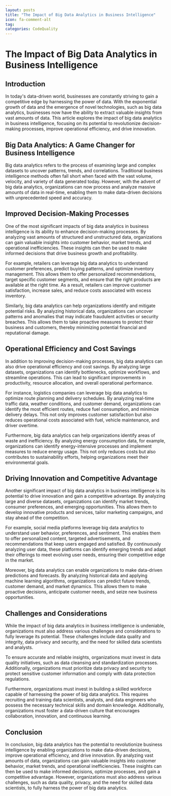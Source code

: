```yaml
---
layout: posts
title: "The Impact of Big Data Analytics in Business Intelligence"
icon: fa-comment-alt
tag:      
categories: CodeQuality
---
```



# The Impact of Big Data Analytics in Business Intelligence

## Introduction

In today's data-driven world, businesses are constantly striving to gain a competitive edge by harnessing the power of data. With the exponential growth of data and the emergence of novel technologies, such as big data analytics, businesses now have the ability to extract valuable insights from vast amounts of data. This article explores the impact of big data analytics in business intelligence, focusing on its potential to revolutionize decision-making processes, improve operational efficiency, and drive innovation.

## Big Data Analytics: A Game Changer for Business Intelligence

Big data analytics refers to the process of examining large and complex datasets to uncover patterns, trends, and correlations. Traditional business intelligence methods often fall short when faced with the vast volume, velocity, and variety of data generated today. However, with the advent of big data analytics, organizations can now process and analyze massive amounts of data in real-time, enabling them to make data-driven decisions with unprecedented speed and accuracy.

## Improved Decision-Making Processes

One of the most significant impacts of big data analytics in business intelligence is its ability to enhance decision-making processes. By analyzing vast amounts of structured and unstructured data, organizations can gain valuable insights into customer behavior, market trends, and operational inefficiencies. These insights can then be used to make informed decisions that drive business growth and profitability.

For example, retailers can leverage big data analytics to understand customer preferences, predict buying patterns, and optimize inventory management. This allows them to offer personalized recommendations, target specific customer segments, and ensure that the right products are available at the right time. As a result, retailers can improve customer satisfaction, increase sales, and reduce costs associated with excess inventory.

Similarly, big data analytics can help organizations identify and mitigate potential risks. By analyzing historical data, organizations can uncover patterns and anomalies that may indicate fraudulent activities or security breaches. This allows them to take proactive measures to protect their business and customers, thereby minimizing potential financial and reputational damage.

## Operational Efficiency and Cost Savings

In addition to improving decision-making processes, big data analytics can also drive operational efficiency and cost savings. By analyzing large datasets, organizations can identify bottlenecks, optimize workflows, and streamline operations. This can lead to significant improvements in productivity, resource allocation, and overall operational performance.

For instance, logistics companies can leverage big data analytics to optimize route planning and delivery schedules. By analyzing real-time traffic data, weather conditions, and customer demand, organizations can identify the most efficient routes, reduce fuel consumption, and minimize delivery delays. This not only improves customer satisfaction but also reduces operational costs associated with fuel, vehicle maintenance, and driver overtime.

Furthermore, big data analytics can help organizations identify areas of waste and inefficiency. By analyzing energy consumption data, for example, organizations can identify energy-intensive processes and implement measures to reduce energy usage. This not only reduces costs but also contributes to sustainability efforts, helping organizations meet their environmental goals.

## Driving Innovation and Competitive Advantage

Another significant impact of big data analytics in business intelligence is its potential to drive innovation and gain a competitive advantage. By analyzing large and diverse datasets, organizations can identify market trends, consumer preferences, and emerging opportunities. This allows them to develop innovative products and services, tailor marketing campaigns, and stay ahead of the competition.

For example, social media platforms leverage big data analytics to understand user behavior, preferences, and sentiment. This enables them to offer personalized content, targeted advertisements, and recommendations that keep users engaged and satisfied. By continuously analyzing user data, these platforms can identify emerging trends and adapt their offerings to meet evolving user needs, ensuring their competitive edge in the market.

Moreover, big data analytics can enable organizations to make data-driven predictions and forecasts. By analyzing historical data and applying machine learning algorithms, organizations can predict future trends, customer demand, and market dynamics. This allows them to make proactive decisions, anticipate customer needs, and seize new business opportunities.

## Challenges and Considerations

While the impact of big data analytics in business intelligence is undeniable, organizations must also address various challenges and considerations to fully leverage its potential. These challenges include data quality and integrity, data privacy and security, and the need for skilled data scientists and analysts.

To ensure accurate and reliable insights, organizations must invest in data quality initiatives, such as data cleansing and standardization processes. Additionally, organizations must prioritize data privacy and security to protect sensitive customer information and comply with data protection regulations.

Furthermore, organizations must invest in building a skilled workforce capable of harnessing the power of big data analytics. This requires recruiting and training data scientists, analysts, and data engineers who possess the necessary technical skills and domain knowledge. Additionally, organizations must foster a data-driven culture that encourages collaboration, innovation, and continuous learning.

## Conclusion

In conclusion, big data analytics has the potential to revolutionize business intelligence by enabling organizations to make data-driven decisions, improve operational efficiency, and drive innovation. By analyzing vast amounts of data, organizations can gain valuable insights into customer behavior, market trends, and operational inefficiencies. These insights can then be used to make informed decisions, optimize processes, and gain a competitive advantage. However, organizations must also address various challenges, such as data quality, privacy, and the need for skilled data scientists, to fully harness the power of big data analytics.
